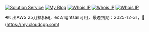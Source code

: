 [![Solution Service](https://img.shields.io/badge/Solution-cloudcpp.com-blue)](https://www.cloudcpp.com)
[![My Blog](https://img.shields.io/badge/Blog-cpp.la-blueviolet)](https://cpp.la)
[![Whois IP](https://img.shields.io/badge/WhoisIP-3.0.3.0-9cf)](https://3.0.3.0)
[![Whois IP](https://img.shields.io/badge/WhoisIP-3.0.2.1-9cf)](https://3.0.2.1)
[![Whois IP](https://img.shields.io/badge/WhoisIP-3.0.2.9-9cf)](https://3.0.2.9)

🔊: 出AWS 25刀抵扣码，ec2/lightsail可用，最晚到期：2025-12-31，🛒(https://my.cloudcpp.com)
